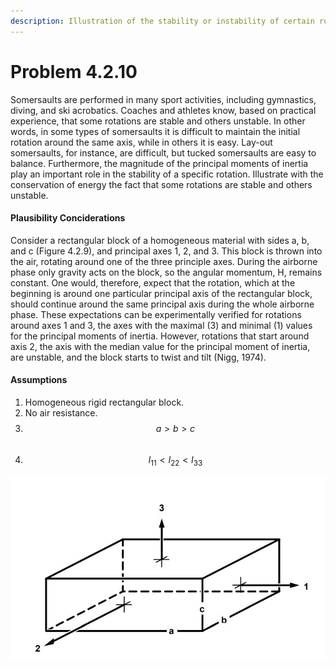 ```yaml
---
description: Illustration of the stability or instability of certain rotations.
---
```


# Problem 4.2.10

Somersaults are performed in many sport activities, including gymnastics, diving, and ski acrobatics. Coaches and athletes know, based on practical experience, that some rotations are stable and others unstable. In other words, in some types of somersaults it is difficult to maintain the initial rotation around the same axis, while in others it is easy. Lay-out somersaults, for instance, are difficult, but tucked somersaults are easy to balance. Furthermore, the magnitude of the principal moments of inertia play an important role in the stability of a specific rotation. Illustrate with the conservation of energy the fact that some rotations are stable and others unstable.&#x20;

#### Plausibility Conciderations

Consider a rectangular block of a homogeneous material with sides a, b, and c (Figure 4.2.9), and principal axes 1, 2, and 3. This block is thrown into the air, rotating around one of the three principle axes. During the airborne phase only gravity acts on the block, so the angular momentum, H, remains constant. One would, therefore, expect that the rotation, which at the beginning is around one particular principal axis of the rectangular block, should continue around the same principal axis during the whole airborne phase. These expectations can be experimentally verified for rotations around axes 1 and 3, the axes with the maximal (3) and minimal (1) values for the principal moments of inertia. However, rotations that start around axis 2, the axis with the median value for the principal moment of inertia, are unstable, and the block starts to twist and tilt (Nigg, 1974).

#### Assumptions

1. Homogeneous rigid rectangular block.&#x20;
2. No air resistance.
3. $$a>b>c$$​
4. $$I_{11}<I_{22}<I_{33}$$

![Figure 4.2.9: Rigid body, with three principal axes. Axis 3 having the maximal and axis 1 having the minimal moment of inertia.](<../../.gitbook/assets/Problem 4.2.10.JPG>)
